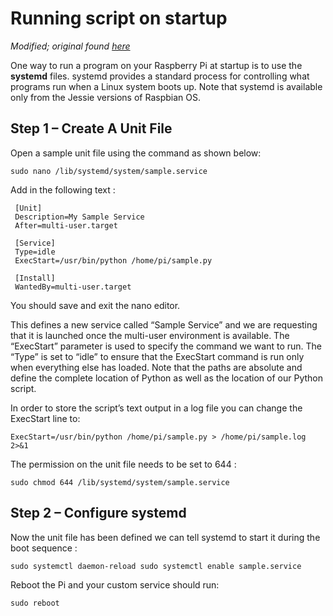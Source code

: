 Running script on startup
=======
_Modified; original found [here](https://www.dexterindustries.com/howto/run-a-program-on-your-raspberry-pi-at-startup/)_


One way to run a program on your Raspberry Pi at startup is to use the **systemd** files. systemd provides a standard process for controlling what programs run when a Linux system boots up. Note that systemd is available only from the Jessie versions of Raspbian OS.

## Step 1 – Create A Unit File

Open a sample unit file using the command as shown below:

`sudo nano /lib/systemd/system/sample.service`

Add in the following text :
```
 [Unit]
 Description=My Sample Service
 After=multi-user.target

 [Service]
 Type=idle
 ExecStart=/usr/bin/python /home/pi/sample.py

 [Install]
 WantedBy=multi-user.target
```
You should save and exit the nano editor.

This defines a new service called “Sample Service” and we are requesting that it is launched once the multi-user environment is available. The “ExecStart” parameter is used to specify the command we want to run. The “Type” is set to “idle” to ensure that the ExecStart command is run only when everything else has loaded. Note that the paths are absolute and define the complete location of Python as well as the location of our Python script.

In order to store the script’s text output in a log file you can change the ExecStart line to:

`ExecStart=/usr/bin/python /home/pi/sample.py > /home/pi/sample.log 2>&1`

The permission on the unit file needs to be set to 644 :

`sudo chmod 644 /lib/systemd/system/sample.service`

## Step 2 – Configure systemd

Now the unit file has been defined we can tell systemd to start it during the boot sequence :

`sudo systemctl daemon-reload
sudo systemctl enable sample.service`

Reboot the Pi and your custom service should run:

`sudo reboot`
